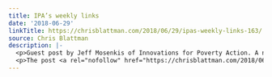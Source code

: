 ```yaml
---
title: IPA’s weekly links
date: '2018-06-29'
linkTitle: https://chrisblattman.com/2018/06/29/ipas-weekly-links-163/
source: Chris Blattman
description: |-
  <p>Guest post by Jeff Mosenkis of Innovations for Poverty Action. A nicely designed and helpful media guide for researchers on how to prepare for interviews with journalists, based on a survey of science writers. It&#8217;s divided into before, during, and after &#8230; <a href="https://chrisblattman.com/2018/06/29/ipas-weekly-links-163/">Continue reading <span class="meta-nav">&#8594;</span></a></p>
  <p>The post <a rel="nofollow" href="https://chrisblattman.com/2018/06/29/ipas-weekly-links-163/"
---
```

